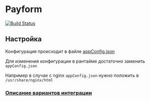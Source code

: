 # Payform

[![Build Status](http://ci.rbkmoney.com/buildStatus/icon?job=rbkmoney_private/payform/master)](http://ci.rbkmoney.com/job/rbkmoney_private/job/payform/job/master)

## Настройка

Конфигурация происходит в файле [appConfig.json](/src/appConfig.json)

Для изменения конфигурации в рантайме достаточно заменить `appConfig.json`

Например в случае с nginx `appConfig.json` нужно положить в `/usr/share/nginx/html`

### [Описание вариантов интеграции](https://rbkmoney.github.io/docs/integrations/checkout/)
